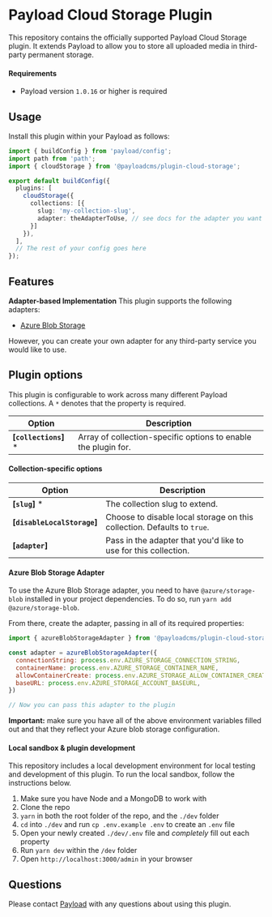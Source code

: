 # Payload Cloud Storage Plugin

This repository contains the officially supported Payload Cloud Storage plugin. It extends Payload to allow you to store all uploaded media in third-party permanent storage.

#### Requirements

- Payload version `1.0.16` or higher is required

## Usage

Install this plugin within your Payload as follows:

```ts
import { buildConfig } from 'payload/config';
import path from 'path';
import { cloudStorage } from '@payloadcms/plugin-cloud-storage';

export default buildConfig({
  plugins: [
  	cloudStorage({
      collections: [{
        slug: 'my-collection-slug',
        adapter: theAdapterToUse, // see docs for the adapter you want to use
      }]
    }),
  ],
  // The rest of your config goes here
});
```

## Features

**Adapter-based Implementation**
This plugin supports the following adapters:

- [Azure Blob Storage](#azure-blob-storage-adapter)

However, you can create your own adapter for any third-party service you would like to use.

## Plugin options

This plugin is configurable to work across many different Payload collections. A `*` denotes that the property is required.

| Option                        | Description |
| ----------------------------- | ----------- |
| **[`collections`]** *         | Array of collection-specific options to enable the plugin for. |

#### Collection-specific options

| Option                       | Description                     |
|------------------------------|---------------------------------|
| **[`slug`]** *               | The collection slug to extend.  |
| **[`disableLocalStorage`]**  | Choose to disable local storage on this collection. Defaults to `true`. |
| **[`adapter`]**              | Pass in the adapter that you'd like to use for this collection. |

#### Azure Blob Storage Adapter

To use the Azure Blob Storage adapter, you need to have `@azure/storage-blob` installed in your project dependencies. To do so, run `yarn add @azure/storage-blob`.

From there, create the adapter, passing in all of its required properties:

```js
import { azureBlobStorageAdapter } from '@payloadcms/plugin-cloud-storage';

const adapter = azureBlobStorageAdapter({
  connectionString: process.env.AZURE_STORAGE_CONNECTION_STRING,
  containerName: process.env.AZURE_STORAGE_CONTAINER_NAME,
  allowContainerCreate: process.env.AZURE_STORAGE_ALLOW_CONTAINER_CREATE === 'true',
  baseURL: process.env.AZURE_STORAGE_ACCOUNT_BASEURL,
})

// Now you can pass this adapter to the plugin
```

**Important:** make sure you have all of the above environment variables filled out and that they reflect your Azure blob storage configuration.

#### Local sandbox & plugin development

This repository includes a local development environment for local testing and development of this plugin. To run the local sandbox, follow the instructions below.

1. Make sure you have Node and a MongoDB to work with
1. Clone the repo
1. `yarn` in both the root folder of the repo, and the `./dev` folder
1. `cd` into `./dev` and run `cp .env.example .env` to create an `.env` file
1. Open your newly created `./dev/.env` file and _completely_ fill out each property
1. Run `yarn dev` within the `/dev` folder
1. Open `http://localhost:3000/admin` in your browser

## Questions

Please contact [Payload](dev@payloadcms.com) with any questions about using this plugin.

